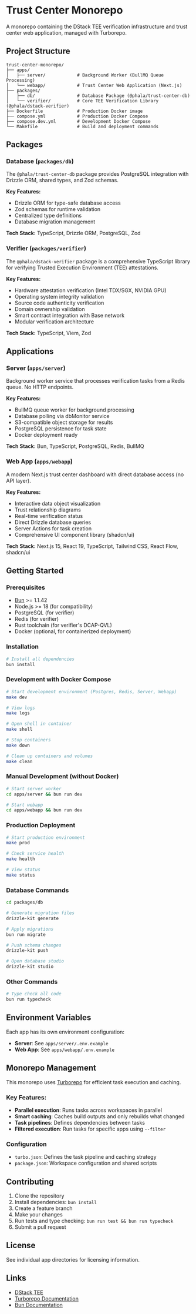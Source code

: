 # Trust Center Monorepo

A monorepo containing the DStack TEE verification infrastructure and trust center web application, managed with Turborepo.

## Project Structure

```
trust-center-monorepo/
├── apps/
│   ├── server/            # Background Worker (BullMQ Queue Processing)
│   └── webapp/            # Trust Center Web Application (Next.js)
├── packages/
│   ├── db/                # Database Package (@phala/trust-center-db)
│   └── verifier/          # Core TEE Verification Library (@phala/dstack-verifier)
├── Dockerfile             # Production Docker image
├── compose.yml            # Production Docker Compose
├── compose.dev.yml        # Development Docker Compose
└── Makefile               # Build and deployment commands
```

## Packages

### Database (`packages/db`)

The `@phala/trust-center-db` package provides PostgreSQL integration with Drizzle ORM, shared types, and Zod schemas.

**Key Features:**
- Drizzle ORM for type-safe database access
- Zod schemas for runtime validation
- Centralized type definitions
- Database migration management

**Tech Stack:** TypeScript, Drizzle ORM, PostgreSQL, Zod

### Verifier (`packages/verifier`)

The `@phala/dstack-verifier` package is a comprehensive TypeScript library for verifying Trusted Execution Environment (TEE) attestations.

**Key Features:**
- Hardware attestation verification (Intel TDX/SGX, NVIDIA GPU)
- Operating system integrity validation
- Source code authenticity verification
- Domain ownership validation
- Smart contract integration with Base network
- Modular verification architecture

**Tech Stack:** TypeScript, Viem, Zod

## Applications

### Server (`apps/server`)

Background worker service that processes verification tasks from a Redis queue. No HTTP endpoints.

**Key Features:**
- BullMQ queue worker for background processing
- Database polling via dbMonitor service
- S3-compatible object storage for results
- PostgreSQL persistence for task state
- Docker deployment ready

**Tech Stack:** Bun, TypeScript, PostgreSQL, Redis, BullMQ

### Web App (`apps/webapp`)

A modern Next.js trust center dashboard with direct database access (no API layer).

**Key Features:**
- Interactive data object visualization
- Trust relationship diagrams
- Real-time verification status
- Direct Drizzle database queries
- Server Actions for task creation
- Comprehensive UI component library (shadcn/ui)

**Tech Stack:** Next.js 15, React 19, TypeScript, Tailwind CSS, React Flow, shadcn/ui

## Getting Started

### Prerequisites

- [Bun](https://bun.sh/) >= 1.1.42
- Node.js >= 18 (for compatibility)
- PostgreSQL (for verifier)
- Redis (for verifier)
- Rust toolchain (for verifier's DCAP-QVL)
- Docker (optional, for containerized deployment)

### Installation

```bash
# Install all dependencies
bun install
```

### Development with Docker Compose

```bash
# Start development environment (Postgres, Redis, Server, Webapp)
make dev

# View logs
make logs

# Open shell in container
make shell

# Stop containers
make down

# Clean up containers and volumes
make clean
```

### Manual Development (without Docker)

```bash
# Start server worker
cd apps/server && bun run dev

# Start webapp
cd apps/webapp && bun run dev
```

### Production Deployment

```bash
# Start production environment
make prod

# Check service health
make health

# View status
make status
```

### Database Commands

```bash
cd packages/db

# Generate migration files
drizzle-kit generate

# Apply migrations
bun run migrate

# Push schema changes
drizzle-kit push

# Open database studio
drizzle-kit studio
```

### Other Commands

```bash
# Type check all code
bun run typecheck
```

## Environment Variables

Each app has its own environment configuration:

- **Server**: See `apps/server/.env.example`
- **Web App**: See `apps/webapp/.env.example`

## Monorepo Management

This monorepo uses [Turborepo](https://turbo.build/) for efficient task execution and caching.

### Key Features:
- **Parallel execution**: Runs tasks across workspaces in parallel
- **Smart caching**: Caches build outputs and only rebuilds what changed
- **Task pipelines**: Defines dependencies between tasks
- **Filtered execution**: Run tasks for specific apps using `--filter`

### Configuration

- `turbo.json`: Defines the task pipeline and caching strategy
- `package.json`: Workspace configuration and shared scripts

## Contributing

1. Clone the repository
2. Install dependencies: `bun install`
3. Create a feature branch
4. Make your changes
5. Run tests and type checking: `bun run test && bun run typecheck`
6. Submit a pull request

## License

See individual app directories for licensing information.

## Links

- [DStack TEE](https://github.com/Dstack-TEE)
- [Turborepo Documentation](https://turbo.build/repo/docs)
- [Bun Documentation](https://bun.sh/docs)
